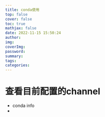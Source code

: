 ```yaml
---
title: conda使用
top: false
cover: false
toc: true
mathjax: false
date: 2022-11-15 15:50:24
author:
img:
coverImg:
password:
summary:
tags:
categories:
---
```


# 查看目前配置的channel

- conda info
- 

